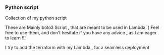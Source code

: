 ### Python script

Collection of my python script


These are Mainly boto3 Script , that are meant to be used in Lambda.
)
Feel free to use them, and don't hesitate if you have any advice , as I am eager to learn !!!

I try to add the terraform with my Lambda , for a seamless deployment
